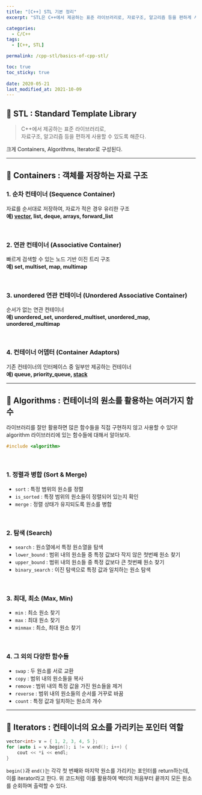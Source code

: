```yaml
---
title: "[C++] STL 기본 정리"
excerpt: "STL은 C++에서 제공하는 표준 라이브러리로, 자료구조, 알고리즘 등을 편하게 사용할 수 있도록 해준다. Container, Algorithm, Iterator"

categories:
  - C/C++
tags:
  - [C++, STL]

permalink: /cpp-stl/basics-of-cpp-stl/

toc: true
toc_sticky: true
 
date: 2020-05-21
last_modified_at: 2021-10-09
---
```


## 🦥 STL : Standard Template Library

>C++에서 제공하는 표준 라이브러리로,<br>
>자료구조, 알고리즘 등을 편하게 사용할 수 있도록 해준다.

크게 Containers, Algorithms, Iterator로 구성된다.

---

## 🦥 Containers : 객체를 저장하는 자료 구조

### 1. 순차 컨테이너 (Sequence Container)

자료를 순서대로 저장하여, 자료가 적은 경우 유리한 구조<br>
**예) [vector](https://songha0.github.io/cpp-stl/basics-of-vector-class/), list, deque, arrays, forward_list**

<br>

### 2. 연관 컨테이너 (Associative Container)

빠르게 검색할 수 있는 노드 기반 이진 트리 구조<br>
**예) set, multiset, map, multimap**

<br>

### 3. unordered 연관 컨테이너 (Unordered Associative Container)

순서가 없는 연관 컨테이너<br>
**예) unordered_set, unordered_multiset, unordered_map, unordered_multimap**

<br>

### 4. 컨테이너 어뎁터 (Container Adaptors)

기존 컨테이너의 인터페이스 중 일부만 제공하는 컨테이너<br>
**예) queue, priority_queue, [stack](https://songha0.github.io/cpp-stl/basics-of-stack-class/)**

---

## 🦥 Algorithms : 컨테이너의 원소를 활용하는 여러가지 함수

라이브러리를 잘만 활용하면 많은 함수들을 직접 구현하지 않고 사용할 수 있다!<br>
algorithm 라이브러리에 있는 함수들에 대해서 알아보자.

```cpp
#include <algorithm>
```

<br>

### 1. 정렬과 병합 (Sort & Merge)

- `sort` :  특정 범위의 원소를 정렬
- `is_sorted` : 특정 범위의 원소들이 정렬되어 있는지 확인
- `merge` : 정렬 상태가 유지되도록 원소를 병합

<br>

### 2. 탐색 (Search)

- `search` : 원소열에서 특정 원소열을 탐색
- `lower_bound` : 범위 내의 원소들 중 특정 값보다 작지 않은 첫번째 원소 찾기
- `upper_bound` : 범위 내의 원소들 중 특정 값보다 큰 첫번째 원소 찾기
- `binary_search` : 이진 탐색으로 특정 값과 일치하는 원소 탐색

<br>

### 3. 최대, 최소 (Max, Min)

- `min` : 최소 원소 찾기
- `max` : 최대 원소 찾기
- `minmax` : 최소, 최대 원소 찾기

<br>

### 4. 그 외의 다양한 함수들

- `swap` : 두 원소를 서로 교환
- `copy` : 범위 내의 원소들을 복사
- `remove` : 범위 내의 특정 값을 가진 원소들을 제거
- `reverse` : 범위 내의 원소들의 순서를 거꾸로 바꿈
- `count` : 특정 값과 일치하는 원소의 개수

---

## 🦥 Iterators : 컨테이너의 요소를 가리키는 포인터 역할

```cpp
vector<int> v = { 1, 2, 3, 4, 5 };
for (auto i = v.begin(); i != v.end(); i++) {
	cout << *i << endl;
}
```

`begin()`과 `end()`는 각각 첫 번째와 마지막 원소를 가리키는 포인터를 return하는데, 이를 iterator라고 한다. 위 코드처럼 이를 활용하여 벡터의 처음부터 끝까지 모든 원소를 순회하며 출력할 수 있다.